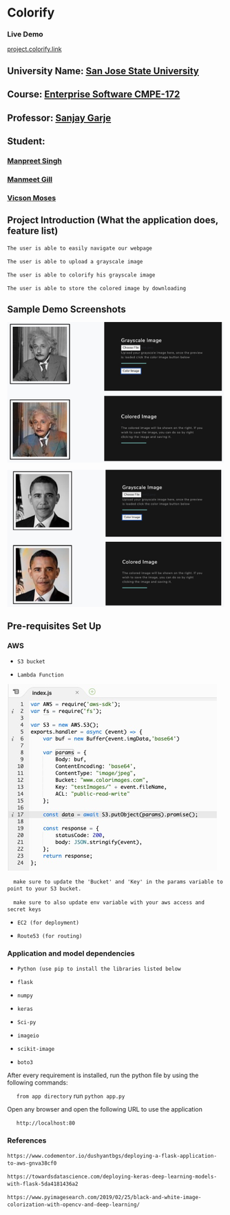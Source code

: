 # Colorify

### Live Demo

[project.colorify.link](http://project.colorify.link)

## University Name: [San Jose State University](http://www.sjsu.edu/)

## Course: [Enterprise Software CMPE-172](http://info.sjsu.edu/web-dbgen/catalog/courses/CMPE172.html)

## Professor: [Sanjay Garje](https://www.linkedin.com/in/sanjaygarje/)

## Student: 
  ###   [Manpreet Singh](https://www.linkedin.com/in/manpreet-singh96)
  ###   [Manmeet Gill](https://www.linkedin.com/in/manmeet-gill1/)
  ###   [Vicson Moses](https://www.linkedin.com/in/vicson-moses)


## Project Introduction (What the application does, feature list)
  `The user is able to easily navigate our webpage`

  `The user is able to upload a grayscale image`

  `The user is able to colorify his grayscale image`

  `The user is able to store the colored image by downloading`

## Sample Demo Screenshots

![Albert Einstein](https://github.com/mannysinghh11/Colorify/blob/master/demos/albert.jpg "Colorized image of Sir Albert Einstein")

![Barack Obama](https://github.com/mannysinghh11/Colorify/blob/master/demos/obama.jpg "Colorized image of Barack Obama")


## Pre-requisites Set Up

### AWS
   * `S3 bucket`
 
   * `Lambda Function`
 
   ![Lambda Function](https://github.com/mannysinghh11/Colorify/blob/master/demos/lambdafunction.jpg "Lambda Function")
 
      make sure to update the 'Bucket' and 'Key' in the params variable to point to your S3 bucket.

      make sure to also update env variable with your aws access and secret keys

  * `EC2 (for deployment)`
 
  * `Route53 (for routing)`
 

### Application and model dependencies

  * `Python (use pip to install the libraries listed below`

  * `flask`

  * `numpy`

  * `keras`

  * `Sci-py`

  * `imageio`

  * `scikit-image`

  * `boto3`

After every requirement is installed, run the python file by using the following commands:

`   from app directory` run `python app.py`

Open any browser and open the following URL to use the application

`   http://localhost:80`

### References

`https://www.codementor.io/dushyantbgs/deploying-a-flask-application-to-aws-gnva38cf0`

`https://towardsdatascience.com/deploying-keras-deep-learning-models-with-flask-5da4181436a2`

`https://www.pyimagesearch.com/2019/02/25/black-and-white-image-colorization-with-opencv-and-deep-learning/`


